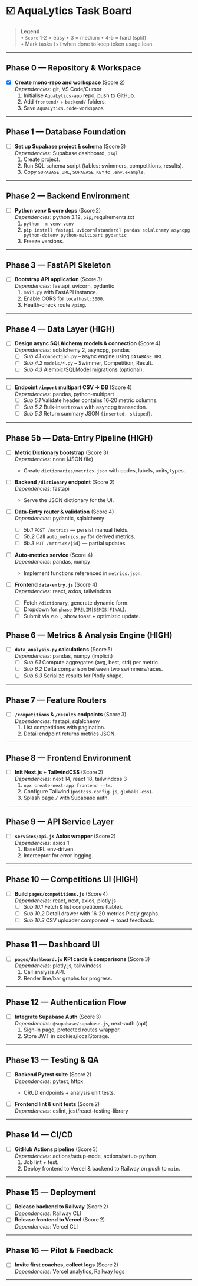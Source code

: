 <!--
TASK.md
AquaLytics App – Ordered execution checklist
Cursor‑AI: Each task is atomic, starts with a checkbox, includes a numeric
complexity score (1‑5). Items scored 4‑5 are flagged **(HIGH)** and broken
into finer sub‑tasks. Dependencies are explicit for context‑aware completions.
-->

# ☑️ AquaLytics Task Board

> **Legend**  
> • `Score` 1‑2 = easy • 3 = medium • 4‑5 = hard (split)  
> • Mark tasks `[x]` when done to keep token usage lean.

---

## Phase 0 — Repository & Workspace

- [x] **Create mono‑repo and workspace** (Score 2)  
  _Dependencies_: git, VS Code/Cursor  
  1. Initialise `AquaLytics-app` repo, push to GitHub.  
  2. Add `frontend/` + `backend/` folders.  
  3. Save `AquaLytics.code-workspace`.

---

## Phase 1 — Database Foundation

- [ ] **Set up Supabase project & schema** (Score 3)  
  _Dependencies_: Supabase dashboard, `psql`  
  1. Create project.  
  2. Run SQL schema script (tables: swimmers, competitions, results).  
  3. Copy `SUPABASE_URL`, `SUPABASE_KEY` to `.env.example`.

---

## Phase 2 — Backend Environment

- [ ] **Python venv & core deps** (Score 2)  
  _Dependencies_: python 3.12, `pip`, requirements.txt  
  1. `python -m venv venv`  
  2. `pip install fastapi uvicorn[standard] pandas sqlalchemy asyncpg python-dotenv python-multipart pydantic`  
  3. Freeze versions.

---

## Phase 3 — FastAPI Skeleton

- [ ] **Bootstrap API application** (Score 3)  
  _Dependencies_: fastapi, uvicorn, pydantic  
  1. `main.py` with FastAPI instance.  
  2. Enable CORS for `localhost:3000`.  
  3. Health‑check route `/ping`.

---

## Phase 4 — Data Layer **(HIGH)**

- [ ] **Design async SQLAlchemy models & connection** (Score 4)  
  _Dependencies_: sqlalchemy 2, asyncpg, pandas  
  - [ ] _Sub 4.1_ `connection.py` – async engine using `DATABASE_URL`.  
  - [ ] _Sub 4.2_ `models/*.py` – Swimmer, Competition, Result.  
  - [ ] _Sub 4.3_ Alembic/SQLModel migrations (optional).

---


- [ ] **Endpoint `/import` multipart CSV → DB** (Score 4)  
  _Dependencies_: pandas, python‑multipart  
  - [ ] _Sub 5.1_ Validate header contains 16‑20 metric columns.  
  - [ ] _Sub 5.2_ Bulk‑insert rows with asyncpg transaction.  
  - [ ] _Sub 5.3_ Return summary JSON `{inserted, skipped}`.

---

## Phase 5b — Data-Entry Pipeline **(HIGH)**

- [ ] **Metric Dictionary bootstrap** (Score 3)  
  _Dependencies_: none (JSON file)  
  - Create `dictionaries/metrics.json` with codes, labels, units, types.

- [ ] **Backend `/dictionary` endpoint** (Score 2)  
  _Dependencies_: fastapi  
  - Serve the JSON dictionary for the UI.

- [ ] **Data-Entry router & validation** (Score 4)  
  _Dependencies_: pydantic, sqlalchemy  
  - [ ] _5b.1_ `POST /metrics` — persist manual fields.  
  - [ ] _5b.2_ Call `auto_metrics.py` for derived metrics.  
  - [ ] _5b.3_ `PUT /metrics/{id}` — partial updates.

- [ ] **Auto-metrics service** (Score 4)  
  _Dependencies_: pandas, numpy  
  - Implement functions referenced in `metrics.json`.

- [ ] **Frontend `data-entry.js`** (Score 4)  
  _Dependencies_: react, axios, tailwindcss  
  - [ ] Fetch `/dictionary`, generate dynamic form.  
  - [ ] Dropdown for `phase` (`PRELIM|SEMIS|FINAL`).  
  - [ ] Submit via `POST`, show toast + optimistic update.

## Phase 6 — Metrics & Analysis Engine **(HIGH)**

- [ ] **`data_analysis.py` calculations** (Score 5)  
  _Dependencies_: pandas, numpy (implicit)  
  - [ ] _Sub 6.1_ Compute aggregates (avg, best, std) per metric.  
  - [ ] _Sub 6.2_ Delta comparison between two swimmers/races.  
  - [ ] _Sub 6.3_ Serialize results for Plotly shape.

---

## Phase 7 — Feature Routers

- [ ] **`/competitions` & `/results` endpoints** (Score 3)  
  _Dependencies_: fastapi, sqlalchemy  
  1. List competitions with pagination.  
  2. Detail endpoint returns metrics JSON.

---

## Phase 8 — Frontend Environment

- [ ] **Init Next.js + TailwindCSS** (Score 2)  
  _Dependencies_: next 14, react 18, tailwindcss 3  
  1. `npx create-next-app frontend --ts`.  
  2. Configure Tailwind (`postcss.config.js`, `globals.css`).  
  3. Splash page `/` with Supabase auth.

---

## Phase 9 — API Service Layer

- [ ] **`services/api.js` Axios wrapper** (Score 2)  
  _Dependencies_: axios 1  
  1. BaseURL env‑driven.  
  2. Interceptor for error logging.

---

## Phase 10 — Competitions UI **(HIGH)**

- [ ] **Build `pages/competitions.js`** (Score 4)  
  _Dependencies_: react, next, axios, plotly.js  
  - [ ] _Sub 10.1_ Fetch & list competitions (table).  
  - [ ] _Sub 10.2_ Detail drawer with 16‑20 metrics Plotly graphs.  
  - [ ] _Sub 10.3_ CSV uploader component -> toast feedback.

---

## Phase 11 — Dashboard UI

- [ ] **`pages/dashboard.js` KPI cards & comparisons** (Score 3)  
  _Dependencies_: plotly.js, tailwindcss  
  1. Call analysis API.  
  2. Render line/bar graphs for progress.

---

## Phase 12 — Authentication Flow

- [ ] **Integrate Supabase Auth** (Score 3)  
  _Dependencies_: `@supabase/supabase-js`, next-auth (opt)  
  1. Sign‑in page, protected routes wrapper.  
  2. Store JWT in cookies/localStorage.

---

## Phase 13 — Testing & QA

- [ ] **Backend Pytest suite** (Score 2)  
  _Dependencies_: pytest, httpx  
  - CRUD endpoints + analysis unit tests.

- [ ] **Frontend lint & unit tests** (Score 2)  
  _Dependencies_: eslint, jest/react-testing-library

---

## Phase 14 — CI/CD

- [ ] **GitHub Actions pipeline** (Score 3)  
  _Dependencies_: actions/setup-node, actions/setup-python  
  1. Job lint + test.  
  2. Deploy frontend to Vercel & backend to Railway on push to `main`.

---

## Phase 15 — Deployment

- [ ] **Release backend to Railway** (Score 2)  
  _Dependencies_: Railway CLI  
- [ ] **Release frontend to Vercel** (Score 2)  
  _Dependencies_: Vercel CLI

---

## Phase 16 — Pilot & Feedback

- [ ] **Invite first coaches, collect logs** (Score 2)  
  _Dependencies_: Vercel analytics, Railway logs  

---

<!-- End TASK.md -->
